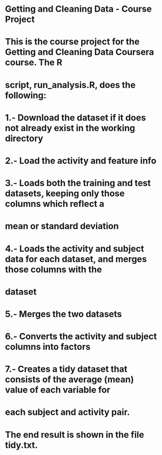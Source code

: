 # Getting and Cleaning Data - Course Project

# This is the course project for the Getting and Cleaning Data Coursera course. The R  
# script, run_analysis.R, does the following:

# 1.- Download the dataset if it does not already exist in the working directory
# 2.- Load the activity and feature info
# 3.- Loads both the training and test datasets, keeping only those columns which reflect a 
# mean or standard deviation
# 4.- Loads the activity and subject data for each dataset, and merges those columns with the 
# dataset
# 5.- Merges the two datasets
# 6.- Converts the activity and subject columns into factors
# 7.- Creates a tidy dataset that consists of the average (mean) value of each variable for 
# each subject and activity pair.

# The end result is shown in the file tidy.txt.